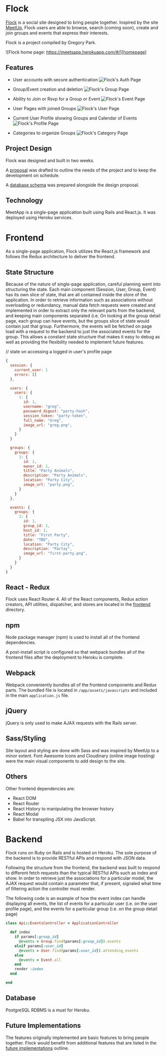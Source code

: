 # Flock

[Flock][flock] is a social site designed to bring people together. Inspired by the site [MeetUp][meetup], Flock users are able to browse, search (coming soon), create and join groups and events that express their interests.

Flock is a project compiled by Gregory Park.

![Flock home page: https://meetsapp.herokuapp.com/#/][homepage]

## Features

- User accounts with secure authentication
![Flock's Auth Page][auth]

- Group/Event creation and deletion
![Flock's Group Page][group]

- Ability to Join or Rsvp for a Group or Event
![Flock's Event Page][event]

- User Pages with joined Groups
![Flock's User Page][user]

- Current User Profile showing Groups and Calendar of Events
![Flock's Profile Page][profile]

- Categories to organize Groups
![Flock's Category Page][category]

## Project Design

Flock was designed and built in two weeks.

A [proposal][proposal] was drafted to outline the needs of the project and to keep the development on schedule.

A [database schema][schema] was prepared alongside the design proposal.

## Technology

MeetApp is a single-page application built using Rails and React.js. It was deployed using Heroku services.



# Frontend

As a single-page application, Flock utilizes the React.js framework and follows the Redux architecture to deliver the frontend.

## State Structure

Because of the nature of single-page application, careful planning went into structuring the state. Each main component (Session, User, Group, Event) has its own slice of state, that are all contained inside the store of the application. In order to retrieve information such as associations without overloading or redundancy, manual data fetch requests were created and implemented in order to extract only the relevant parts from the backend, and keeping main components separated (i.e. On looking at the group detail page, each group can have events, but the groups slice of state would contain just that group. Furthermore, the events will be fetched on page load with a request to the backend to just the associated events for the group. This allows a constant state structure that makes it easy to debug as well as providing the flexibility needed to implement future features.

// state on accessing a logged in user's profile page
```js
{
  session: {
    current_user: 1
    errors: []
  },

  users: {
    users: {
      1: {
        id: 1,
        username: "greg",
        password_digest: "party-hash",
        session_token: "party-token",
        full_name: "Greg",
        image_url: "greg.png",
      }
    }
  }

  groups: {
    groups: {  
      1: {
        id: 1,
        owner_id: 1,
        title: "Party Animals",
        description: "Party Animals",
        location: "Party City",
        image_url: "party.png",
      }
    }
  },

  events: {
    groups: {
      1: {
        id: 1,
        group_id: 1,
        host_id: 1,
        title: "First Party",
        date: "TBD",
        location: "Party City",
        description: "Partay",
        image_url: "first-party.png",
      }
    }
  }
}
```

## React - Redux

Flock uses React Router 4. All of the React components, Redux action creators, API utilities, dispatcher, and stores are located in the [frontend](./frontend) directory.

## npm

Node package manager (npm) is used to install all of the frontend dependencies.

A post-install script is configured so that webpack bundles all of the frontend files after the deployment to Heroku is complete.

## Webpack

Webpack conveniently bundles all of the frontend components and Redux parts. The bundled file is located in `/app/assets/javascripts` and included in the main `application.js` file.

## jQuery

jQuery is only used to make AJAX requests with the Rails server.

## Sass/Styling

Site layout and styling are done with Sass and was inspired by MeetUp to a minor extent. Font Awesome Icons and Cloudinary (online image hosting) were the main visual components to add design to the site.

## Others

Other frontend dependencies are:

- React DOM
- React Router
- React History to manipulating the browser history
- React Modal
- Babel for transpiling JSX into JavaScript.



# Backend

Flock runs on Ruby on Rails and is hosted on Heroku. The sole purpose of the backend is to provide RESTful APIs and respond with JSON data.

Following the structure from the frontend, the backend was built to respond to different fetch requests than the typical RESTful APIs such as index and show. In order to retrieve just the associations for a particular model, the AJAX request would contain a parameter that, if present, signaled what time of filtering action the controller must render.

The following code is an example of how the event index can handle displaying all events, the list of events for a particular user (i.e. on the user profile page), and the events for a particular group (i.e. on the group detail page)

````````Ruby
class Api::EventsController < ApplicationController

  def index
    if params[:group_id]
      @events = Group.find(params[:group_id]).events
    elsif params[:user_id]
      @events = User.find(params[:user_id]).attending_events
    else
      @events = Event.all
    end
    render :index
  end

end
````````

## Database

PostgreSQL RDBMS is a must for Heroku.



## Future Implementations

The features originally implemented are basic features to bring people together. Flock would benefit from additional features that are listed in the [future implementations][future] outline.

[flock]: https://flock-meetup.herokuapp.com/#/
[meetup]: https://www.meetup.com/
[homepage]: ./docs/images/flock_homepage.png "Flock home page"
[auth]: ./docs/images/auth_page.png "Flock user authentication"
[group]: ./docs/images/group_page.png "A group's page"
[event]: ./docs/images/event_page.png "An event's page"
[user]: ./docs/images/user_page.png "A user's page"
[profile]: ./docs/images/profile_page.png "The user profile page"
[category]: ./docs/images/category_page.png "Groups for a particular category"
[proposal]: ./docs/README.md
[schema]: ./docs/schema.md
[future]: ./docs/future.md
[frontend]: ./docs/frontend.md
[backend]: ./docs/backend.md
